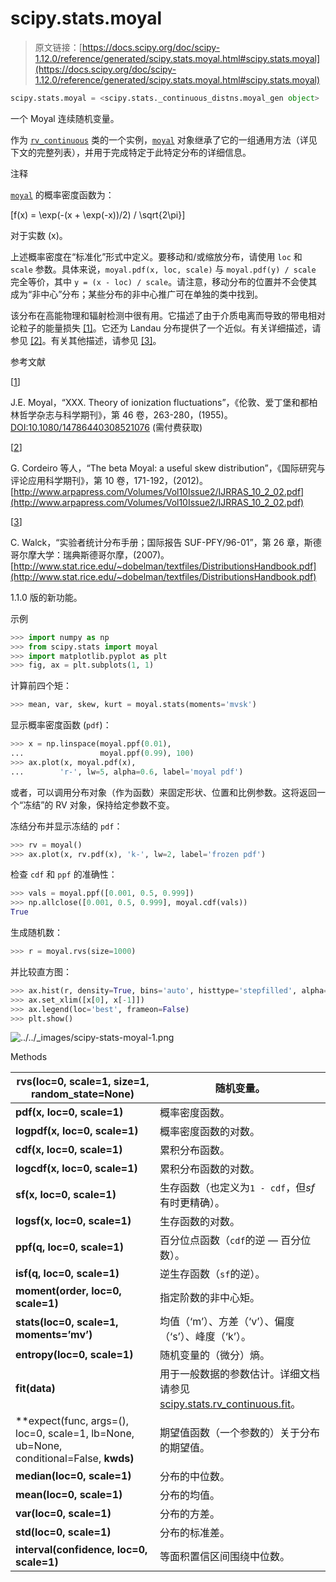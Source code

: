 # scipy.stats.moyal

> 原文链接：[https://docs.scipy.org/doc/scipy-1.12.0/reference/generated/scipy.stats.moyal.html#scipy.stats.moyal](https://docs.scipy.org/doc/scipy-1.12.0/reference/generated/scipy.stats.moyal.html#scipy.stats.moyal)

```py
scipy.stats.moyal = <scipy.stats._continuous_distns.moyal_gen object>
```

一个 Moyal 连续随机变量。

作为 [`rv_continuous`](scipy.stats.rv_continuous.html#scipy.stats.rv_continuous "scipy.stats.rv_continuous") 类的一个实例，[`moyal`](#scipy.stats.moyal "scipy.stats.moyal") 对象继承了它的一组通用方法（详见下文的完整列表），并用于完成特定于此特定分布的详细信息。

注释

[`moyal`](#scipy.stats.moyal "scipy.stats.moyal") 的概率密度函数为：

\[f(x) = \exp(-(x + \exp(-x))/2) / \sqrt{2\pi}\]

对于实数 \(x\)。

上述概率密度在“标准化”形式中定义。要移动和/或缩放分布，请使用 `loc` 和 `scale` 参数。具体来说，`moyal.pdf(x, loc, scale)` 与 `moyal.pdf(y) / scale` 完全等价，其中 `y = (x - loc) / scale`。请注意，移动分布的位置并不会使其成为“非中心”分布；某些分布的非中心推广可在单独的类中找到。

该分布在高能物理和辐射检测中很有用。它描述了由于介质电离而导致的带电相对论粒子的能量损失 [[1]](#r7049b665a02e-1)。它还为 Landau 分布提供了一个近似。有关详细描述，请参见 [[2]](#r7049b665a02e-2)。有关其他描述，请参见 [[3]](#r7049b665a02e-3)。

参考文献

[[1](#id1)]

J.E. Moyal，“XXX. Theory of ionization fluctuations”，《伦敦、爱丁堡和都柏林哲学杂志与科学期刊》，第 46 卷，263-280，(1955)。[DOI:10.1080/14786440308521076](https://doi.org/10.1080/14786440308521076) (需付费获取)

[[2](#id2)]

G. Cordeiro 等人，“The beta Moyal: a useful skew distribution”，《国际研究与评论应用科学期刊》，第 10 卷，171-192，(2012)。[http://www.arpapress.com/Volumes/Vol10Issue2/IJRRAS_10_2_02.pdf](http://www.arpapress.com/Volumes/Vol10Issue2/IJRRAS_10_2_02.pdf)

[[3](#id3)]

C. Walck，“实验者统计分布手册；国际报告 SUF-PFY/96-01”，第 26 章，斯德哥尔摩大学：瑞典斯德哥尔摩，(2007)。[http://www.stat.rice.edu/~dobelman/textfiles/DistributionsHandbook.pdf](http://www.stat.rice.edu/~dobelman/textfiles/DistributionsHandbook.pdf)

1.1.0 版的新功能。

示例

```py
>>> import numpy as np
>>> from scipy.stats import moyal
>>> import matplotlib.pyplot as plt
>>> fig, ax = plt.subplots(1, 1) 
```

计算前四个矩：

```py
>>> mean, var, skew, kurt = moyal.stats(moments='mvsk') 
```

显示概率密度函数 (`pdf`)：

```py
>>> x = np.linspace(moyal.ppf(0.01),
...                 moyal.ppf(0.99), 100)
>>> ax.plot(x, moyal.pdf(x),
...        'r-', lw=5, alpha=0.6, label='moyal pdf') 
```

或者，可以调用分布对象（作为函数）来固定形状、位置和比例参数。这将返回一个“冻结”的 RV 对象，保持给定参数不变。

冻结分布并显示冻结的 `pdf`：

```py
>>> rv = moyal()
>>> ax.plot(x, rv.pdf(x), 'k-', lw=2, label='frozen pdf') 
```

检查 `cdf` 和 `ppf` 的准确性：

```py
>>> vals = moyal.ppf([0.001, 0.5, 0.999])
>>> np.allclose([0.001, 0.5, 0.999], moyal.cdf(vals))
True 
```

生成随机数：

```py
>>> r = moyal.rvs(size=1000) 
```

并比较直方图：

```py
>>> ax.hist(r, density=True, bins='auto', histtype='stepfilled', alpha=0.2)
>>> ax.set_xlim([x[0], x[-1]])
>>> ax.legend(loc='best', frameon=False)
>>> plt.show() 
```

![../../_images/scipy-stats-moyal-1.png](../Images/ae0baacd6da6ca8b2bb5b2a1ae567ec5.png)

Methods

| **rvs(loc=0, scale=1, size=1, random_state=None)** | 随机变量。 |
| --- | --- |
| **pdf(x, loc=0, scale=1)** | 概率密度函数。 |
| **logpdf(x, loc=0, scale=1)** | 概率密度函数的对数。 |
| **cdf(x, loc=0, scale=1)** | 累积分布函数。 |
| **logcdf(x, loc=0, scale=1)** | 累积分布函数的对数。 |
| **sf(x, loc=0, scale=1)** | 生存函数（也定义为`1 - cdf`，但*sf*有时更精确）。 |
| **logsf(x, loc=0, scale=1)** | 生存函数的对数。 |
| **ppf(q, loc=0, scale=1)** | 百分位点函数（`cdf`的逆 — 百分位数）。 |
| **isf(q, loc=0, scale=1)** | 逆生存函数（`sf`的逆）。 |
| **moment(order, loc=0, scale=1)** | 指定阶数的非中心矩。 |
| **stats(loc=0, scale=1, moments=’mv’)** | 均值（‘m’）、方差（‘v’）、偏度（‘s’）、峰度（‘k’）。 |
| **entropy(loc=0, scale=1)** | 随机变量的（微分）熵。 |
| **fit(data)** | 用于一般数据的参数估计。详细文档请参见 [scipy.stats.rv_continuous.fit](https://docs.scipy.org/doc/scipy/reference/generated/scipy.stats.rv_continuous.fit.html#scipy.stats.rv_continuous.fit)。 |
| **expect(func, args=(), loc=0, scale=1, lb=None, ub=None, conditional=False, **kwds)** | 期望值函数（一个参数的）关于分布的期望值。 |
| **median(loc=0, scale=1)** | 分布的中位数。 |
| **mean(loc=0, scale=1)** | 分布的均值。 |
| **var(loc=0, scale=1)** | 分布的方差。 |
| **std(loc=0, scale=1)** | 分布的标准差。 |
| **interval(confidence, loc=0, scale=1)** | 等面积置信区间围绕中位数。 |
